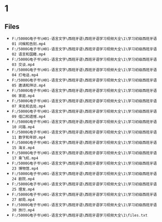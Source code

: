 # 1

## Files

- `F:/5000G电子书\H01-语言文字\西班牙语\西班牙语学习视频大全\1\学习初级西班牙语 01 问候和告别.mp4`
- `F:/5000G电子书\H01-语言文字\西班牙语\西班牙语学习视频大全\1\学习初级西班牙语 02 语言和国籍.mp4`
- `F:/5000G电子书\H01-语言文字\西班牙语\西班牙语学习视频大全\1\学习初级西班牙语 03 交谈.mp4`
- `F:/5000G电子书\H01-语言文字\西班牙语\西班牙语学习视频大全\1\学习初级西班牙语 04 打电话.mp4`
- `F:/5000G电子书\H01-语言文字\西班牙语\西班牙语学习视频大全\1\学习初级西班牙语 05 邀请和拜访.mp4`
- `F:/5000G电子书\H01-语言文字\西班牙语\西班牙语学习视频大全\1\学习初级西班牙语 06 家庭.mp4`
- `F:/5000G电子书\H01-语言文字\西班牙语\西班牙语学习视频大全\1\学习初级西班牙语 07 来处和去处.mp4`
- `F:/5000G电子书\H01-语言文字\西班牙语\西班牙语学习视频大全\1\学习初级西班牙语 09 借口和遗憾.mp4`
- `F:/5000G电子书\H01-语言文字\西班牙语\西班牙语学习视频大全\1\学习初级西班牙语 10 问路.mp4`
- `F:/5000G电子书\H01-语言文字\西班牙语\西班牙语学习视频大全\1\学习初级西班牙语 11 数字和年龄.mp4`
- `F:/5000G电子书\H01-语言文字\西班牙语\西班牙语学习视频大全\1\学习初级西班牙语 15 海关.mp4`
- `F:/5000G电子书\H01-语言文字\西班牙语\西班牙语学习视频大全\1\学习初级西班牙语 17 乘飞机.mp4`
- `F:/5000G电子书\H01-语言文字\西班牙语\西班牙语学习视频大全\1\学习初级西班牙语 23 博物馆.mp4`
- `F:/5000G电子书\H01-语言文字\西班牙语\西班牙语学习视频大全\1\学习初级西班牙语 24 剧院.mp4`
- `F:/5000G电子书\H01-语言文字\西班牙语\西班牙语学习视频大全\1\学习初级西班牙语 25 理发.mp4`
- `F:/5000G电子书\H01-语言文字\西班牙语\西班牙语学习视频大全\1\学习初级西班牙语 27 邮局.mp4`
- `F:/5000G电子书\H01-语言文字\西班牙语\西班牙语学习视频大全\1\学习初级西班牙语 30 旅行.mp4`
- `F:/5000G电子书\H01-语言文字\西班牙语\西班牙语学习视频大全\1\files.txt`
